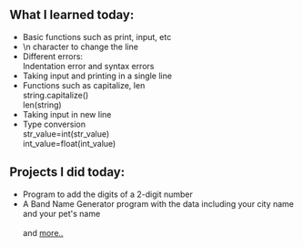 ## What I learned today:  

- Basic functions such as print, input, etc  
- \n character to change the line  
- Different errors:   
    Indentation error and syntax errors  
- Taking input and printing in a single line  
- Functions such as capitalize, len  
    string.capitalize()  
    len(string)
- Taking input in new line  
- Type conversion  
    str_value=int(str_value)  
    int_value=float(int_value)  

## Projects I did today:
- Program to add the digits of a 2-digit number  
- A Band Name Generator program with the data including your city name and your pet's name  
&nbsp;  
and [more..](100DaysOfCode-Python/Day1)
